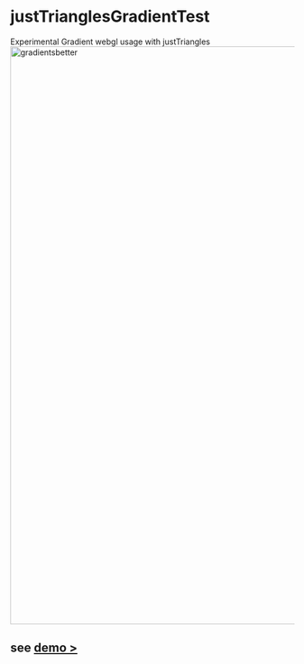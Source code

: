 # justTrianglesGradientTest
Experimental Gradient webgl usage with justTriangles
<img width="1025" alt="gradientsbetter" src="https://user-images.githubusercontent.com/20134338/29438470-ecea3744-83ae-11e7-8f7e-6ffd5c09e3f5.png">


## see  [demo >](https://rawgit.com/nanjizal/justTrianglesGradientTest/master/bin/index.html)
